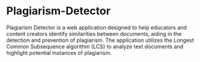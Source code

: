 # Plagiarism-Detector
Plagiarism Detector is a web application designed to help educators and content creators identify similarities between documents, aiding in the detection and prevention of plagiarism. The application utilizes the Longest Common Subsequence algorithm (LCS) to analyze text documents and highlight potential instances of plagiarism.
